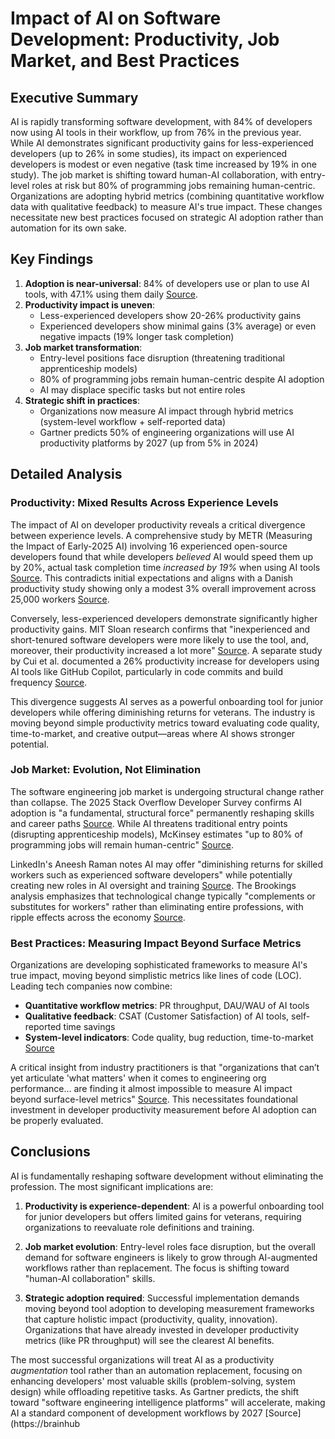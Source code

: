

# Impact of AI on Software Development: Productivity, Job Market, and Best Practices

## Executive Summary
AI is rapidly transforming software development, with 84% of developers now using AI tools in their workflow, up from 76% in the previous year. While AI demonstrates significant productivity gains for less-experienced developers (up to 26% in some studies), its impact on experienced developers is modest or even negative (task time increased by 19% in one study). The job market is shifting toward human-AI collaboration, with entry-level roles at risk but 80% of programming jobs remaining human-centric. Organizations are adopting hybrid metrics (combining quantitative workflow data with qualitative feedback) to measure AI's true impact. These changes necessitate new best practices focused on strategic AI adoption rather than automation for its own sake.

## Key Findings
1. **Adoption is near-universal**: 84% of developers use or plan to use AI tools, with 47.1% using them daily [Source](https://www.sundeepteki.org/advice/impact-of-ai-on-the-2025-software-engineering-job-market).
2. **Productivity impact is uneven**: 
   - Less-experienced developers show 20-26% productivity gains
   - Experienced developers show minimal gains (3% average) or even negative impacts (19% longer task completion)
3. **Job market transformation**: 
   - Entry-level positions face disruption (threatening traditional apprenticeship models)
   - 80% of programming jobs remain human-centric despite AI adoption
   - AI may displace specific tasks but not entire roles
4. **Strategic shift in practices**: 
   - Organizations now measure AI impact through hybrid metrics (system-level workflow + self-reported data)
   - Gartner predicts 50% of engineering organizations will use AI productivity platforms by 2027 (up from 5% in 2024)

## Detailed Analysis

### Productivity: Mixed Results Across Experience Levels
The impact of AI on developer productivity reveals a critical divergence between experience levels. A comprehensive study by METR (Measuring the Impact of Early-2025 AI) involving 16 experienced open-source developers found that while developers *believed* AI would speed them up by 20%, actual task completion time *increased by 19%* when using AI tools [Source](https://metr.org/blog/2025-07-10-early-2025-ai-experienced-os-dev-study/). This contradicts initial expectations and aligns with a Danish productivity study showing only a modest 3% overall improvement across 25,000 workers [Source](https://fortune.com/2025/07/20/ai-hampers-productivity-software-developers-productivity-study/).

Conversely, less-experienced developers demonstrate significantly higher productivity gains. MIT Sloan research confirms that "inexperienced and short-tenured software developers were more likely to use the tool, and, moreover, their productivity increased a lot more" [Source](https://mitsloan.mit.edu/ideas-made-to-matter/how-generative-ai-affects-highly-skilled-workers). A separate study by Cui et al. documented a 26% productivity increase for developers using AI tools like GitHub Copilot, particularly in code commits and build frequency [Source](https://medium.com/@sahin.samia/can-ai-really-boost-developer-productivity-new-study-reveals-a-26-increase-1f34e70b5341).

This divergence suggests AI serves as a powerful onboarding tool for junior developers while offering diminishing returns for veterans. The industry is moving beyond simple productivity metrics toward evaluating code quality, time-to-market, and creative output—areas where AI shows stronger potential.

### Job Market: Evolution, Not Elimination
The software engineering job market is undergoing structural change rather than collapse. The 2025 Stack Overflow Developer Survey confirms AI adoption is "a fundamental, structural force" permanently reshaping skills and career paths [Source](https://www.sundeepteki.org/advice/impact-of-ai-on-the-2025-software-engineering-job-market). While AI threatens traditional entry points (disrupting apprenticeship models), McKinsey estimates "up to 80% of programming jobs will remain human-centric" [Source](https://brainhub.eu/library/software-developer-age-of-ai).

LinkedIn's Aneesh Raman notes AI may offer "diminishing returns for skilled workers such as experienced software developers" while potentially creating new roles in AI oversight and training [Source](https://brookings.edu/articles/how-ai-powered-software-development-may-affect-labor-markets/). The Brookings analysis emphasizes that technological change typically "complements or substitutes for workers" rather than eliminating entire professions, with ripple effects across the economy [Source](https://brookings.edu/articles/how-ai-powered-software-development-may-affect-labor-markets/).

### Best Practices: Measuring Impact Beyond Surface Metrics
Organizations are developing sophisticated frameworks to measure AI's true impact, moving beyond simplistic metrics like lines of code (LOC). Leading tech companies now combine:
- **Quantitative workflow metrics**: PR throughput, DAU/WAU of AI tools
- **Qualitative feedback**: CSAT (Customer Satisfaction) of AI tools, self-reported time savings
- **System-level indicators**: Code quality, bug reduction, time-to-market [Source](https://newsletter.pragmaticengineer.com/p/how-tech-companies-measure-the-impact-of-ai)

A critical insight from industry practitioners is that "organizations that can’t yet articulate 'what matters' when it comes to engineering org performance... are finding it almost impossible to measure AI impact beyond surface-level metrics" [Source](https://newsletter.pragmaticengineer.com/p/how-tech-companies-measure-the-impact-of-ai). This necessitates foundational investment in developer productivity measurement before AI adoption can be properly evaluated.

## Conclusions
AI is fundamentally reshaping software development without eliminating the profession. The most significant implications are:

1. **Productivity is experience-dependent**: AI is a powerful onboarding tool for junior developers but offers limited gains for veterans, requiring organizations to reevaluate role definitions and training.

2. **Job market evolution**: Entry-level roles face disruption, but the overall demand for software engineers is likely to grow through AI-augmented workflows rather than replacement. The focus is shifting toward "human-AI collaboration" skills.

3. **Strategic adoption required**: Successful implementation demands moving beyond tool adoption to developing measurement frameworks that capture holistic impact (productivity, quality, innovation). Organizations that have already invested in developer productivity metrics (like PR throughput) will see the clearest AI benefits.

The most successful organizations will treat AI as a productivity *augmentation* tool rather than an automation replacement, focusing on enhancing developers' most valuable skills (problem-solving, system design) while offloading repetitive tasks. As Gartner predicts, the shift toward "software engineering intelligence platforms" will accelerate, making AI a standard component of development workflows by 2027 [Source](https://brainhub
